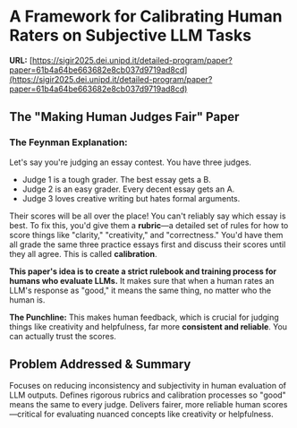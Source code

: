 # A Framework for Calibrating Human Raters on Subjective LLM Tasks

**URL:** [https://sigir2025.dei.unipd.it/detailed-program/paper?paper=61b4a64be663682e8cb037d9719ad8cd](https://sigir2025.dei.unipd.it/detailed-program/paper?paper=61b4a64be663682e8cb037d9719ad8cd)

## The "Making Human Judges Fair" Paper

### The Feynman Explanation:

Let's say you're judging an essay contest. You have three judges.

- Judge 1 is a tough grader. The best essay gets a B.
- Judge 2 is an easy grader. Every decent essay gets an A.
- Judge 3 loves creative writing but hates formal arguments.

Their scores will be all over the place! You can't reliably say which essay is best. To fix this, you'd give them a **rubric**—a detailed set of rules for how to score things like "clarity," "creativity," and "correctness." You'd have them all grade the same three practice essays first and discuss their scores until they all agree. This is called **calibration**.

**This paper's idea is to create a strict rulebook and training process for humans who evaluate LLMs.** It makes sure that when a human rates an LLM's response as "good," it means the same thing, no matter who the human is.

**The Punchline:** This makes human feedback, which is crucial for judging things like creativity and helpfulness, far more **consistent and reliable**. You can actually trust the scores.

## Problem Addressed & Summary

Focuses on reducing inconsistency and subjectivity in human evaluation of LLM outputs. Defines rigorous rubrics and calibration processes so "good" means the same to every judge. Delivers fairer, more reliable human scores—critical for evaluating nuanced concepts like creativity or helpfulness.